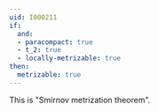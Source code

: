 ```yaml
---
uid: I000211
if:
  and:
  - paracompact: true
  - t_2: true
  - locally-metrizable: true
then:
  metrizable: true
---
```

This is "Smirnov metrization theorem".

